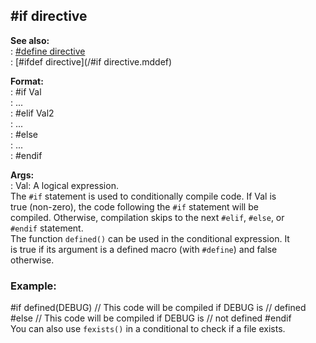 ## #if directive    
**See also:**    
:   [#define directive](/DM/preprocessor/define)    
:   [#ifdef directive](/#if directive.mddef)    
<!-- -->    
**Format:**    
:   #if Val    
:   \...    
:   #elif Val2    
:   \...    
:   #else    
:   \...    
:   #endif    
<!-- -->    
**Args:**    
:   Val: A logical expression.    
The `#if` statement is used to conditionally compile code. If Val is    
true (non-zero), the code following the `#if` statement will be    
compiled. Otherwise, compilation skips to the next `#elif`, `#else`, or    
`#endif` statement.    
The function `defined()` can be used in the conditional expression. It    
is true if its argument is a defined macro (with `#define`) and false    
otherwise.    
### Example:    
#if defined(DEBUG) // This code will be compiled if DEBUG is // defined    
#else // This code will be compiled if DEBUG is // not defined #endif    
You can also use `fexists()` in a conditional to check if a file exists.  